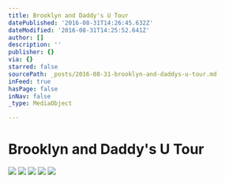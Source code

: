 ```yaml
---
title: Brooklyn and Daddy's U Tour
datePublished: '2016-08-31T14:26:45.632Z'
dateModified: '2016-08-31T14:25:52.641Z'
author: []
description: ''
publisher: {}
via: {}
starred: false
sourcePath: _posts/2016-08-31-brooklyn-and-daddys-u-tour.md
inFeed: true
hasPage: false
inNav: false
_type: MediaObject

---
```

# Brooklyn and Daddy's U Tour
![](https://the-grid-user-content.s3-us-west-2.amazonaws.com/b8e4e4a3-9b5f-4745-b011-c746786350e3.jpg)
![](https://the-grid-user-content.s3-us-west-2.amazonaws.com/87bb112b-80e1-4fa1-a829-0a3de3052834.jpg)
![](https://the-grid-user-content.s3-us-west-2.amazonaws.com/c1c28040-9ab1-45f7-b152-226a39bec8eb.jpg)
![](https://the-grid-user-content.s3-us-west-2.amazonaws.com/adf0390a-9ae6-419d-8ebb-48780e7ba14d.jpg)
![](https://the-grid-user-content.s3-us-west-2.amazonaws.com/066132d1-d16e-4d8e-8505-1d579bab073c.jpg)